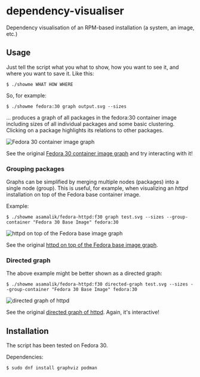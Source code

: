 # dependency-visualiser

Dependency visualisation of an RPM-based installation (a system, an image, etc.)

## Usage

Just tell the script what you what to show, how you want to see it, and where you want to save it. Like this:

```
$ ./showme WHAT HOW WHERE
```

So, for example:

```
$ ./showme fedora:30 graph output.svg --sizes
```

... produces a graph of all packages in the fedora:30 container image including sizes of all individual packages and some basic clustering. Clicking on a package highlights its relations to other packages.

![Fedora 30 container image graph](https://asamalik.fedorapeople.org/showme/fedora-base-image-min.jpg)

See the original [Fedora 30 container image graph](https://asamalik.fedorapeople.org/showme/fedora-base-image.svg) and try interacting with it!

### Grouping packages

Graphs can be simplified by merging multiple nodes (packages) into a single node (group). This is useful, for example, when visualizing an *httpd* installation on top of the Fedora base container image.

Example:

```
$ ./showme asamalik/fedora-httpd:f30 graph test.svg --sizes --group-container "Fedora 30 Base Image" fedora:30
```

![httpd on top of the Fedora base image graph](https://asamalik.fedorapeople.org/showme/httpd-simplified-min.jpg)

See the original [httpd on top of the Fedora base image graph](https://asamalik.fedorapeople.org/showme/httpd-simplified.svg).

### Directed graph

The above example might be better shown as a directed graph:

```
$ ./showme asamalik/fedora-httpd:f30 directed-graph test.svg --sizes --group-container "Fedora 30 Base Image" fedora:30
```

![directed graph of httpd](https://asamalik.fedorapeople.org/showme/httpd-directed-graph-min.jpg)

See the original [directed graph of httpd](https://asamalik.fedorapeople.org/showme/httpd-directed-graph-min.svg). Again, it's interactive!

## Installation

The script has been tested on Fedora 30.

Dependencies:

```
$ sudo dnf install graphviz podman
```
